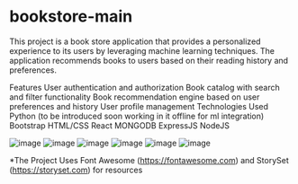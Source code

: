 # bookstore-main
This project is a book store application that provides a personalized experience to its users by leveraging machine learning techniques. The application recommends books to users based on their reading history and preferences.

Features
  User authentication and authorization
  Book catalog with search and filter functionality
  Book recommendation engine based on user preferences and history
  User profile management
Technologies Used
  Python (to be introduced soon working in it offline for ml integration)
  Bootstrap
  HTML/CSS
  React
  MONGODB
  ExpressJS
  NodeJS
 
 ![image](https://user-images.githubusercontent.com/74443858/231975848-e1340c7c-bbff-469b-bb90-277535be91c3.png)
![image](https://user-images.githubusercontent.com/74443858/231975870-bef9aa91-f5ad-416a-91a1-5c85bd793061.png)
![image](https://user-images.githubusercontent.com/74443858/231975888-606d0aac-adeb-4fae-a8d3-d0ce41b0e11b.png)
![image](https://user-images.githubusercontent.com/74443858/231975931-e2661636-22f0-4599-ad10-4e05ddce2171.png)
![image](https://user-images.githubusercontent.com/74443858/231975940-11b4ae6b-524d-46f8-933e-d0f05b5e3659.png)
![image](https://user-images.githubusercontent.com/74443858/231975953-315229ba-6efd-44a4-b8e9-9279e00b28e1.png)
 
*The Project Uses Font Awesome (https://fontawesome.com) and StorySet (https://storyset.com) for resources
